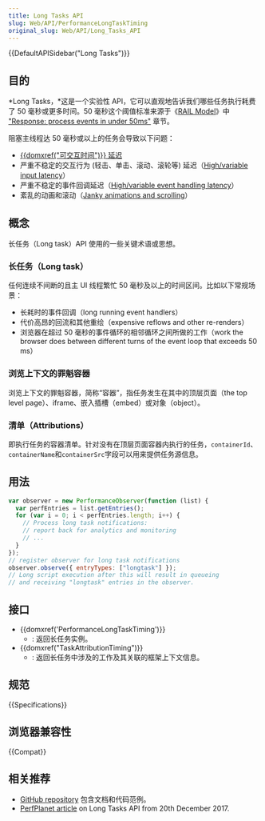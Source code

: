 ```yaml
---
title: Long Tasks API
slug: Web/API/PerformanceLongTaskTiming
original_slug: Web/API/Long_Tasks_API
---
```


{{DefaultAPISidebar("Long Tasks")}}

## 目的

*Long Tasks，*这是一个实验性 API，它可以直观地告诉我们哪些任务执行耗费了 50 毫秒或更多时间。50 毫秒这个阈值标准来源于《[RAIL Model](https://developers.google.com/web/fundamentals/performance/rail)》中 ["Response: process events in under 50ms"](https://developers.google.com/web/fundamentals/performance/rail#response) 章节。

阻塞主线程达 50 毫秒或以上的任务会导致以下问题：

- [{{domxref("可交互时间")}} 延迟](https://www.w3.org/TR/2017/WD-longtasks-1-20170907/#intro)
- 严重不稳定的交互行为 (轻击、单击、滚动、滚轮等) 延迟（[High/variable input latency](https://www.w3.org/TR/2017/WD-longtasks-1-20170907/#intro)）
- 严重不稳定的事件回调延迟（[High/variable event handling latency](https://www.w3.org/TR/2017/WD-longtasks-1-20170907/#intro)）
- 紊乱的动画和滚动（[Janky animations and scrolling](https://www.w3.org/TR/2017/WD-longtasks-1-20170907/#intro)）

## 概念

长任务（Long task）API 使用的一些关键术语或思想。

### 长任务（Long task）

任何连续不间断的且主 UI 线程繁忙 50 毫秒及以上的时间区间。比如以下常规场景：

- 长耗时的事件回调（long running event handlers）
- 代价高昂的回流和其他重绘（expensive reflows and other re-renders）
- 浏览器在超过 50 毫秒的事件循环的相邻循环之间所做的工作（work the browser does between different turns of the event loop that exceeds 50 ms）

### 浏览上下文的罪魁容器

浏览上下文的罪魁容器，简称“容器”，指任务发生在其中的顶层页面（the top level page）、iframe、嵌入插槽（embed）或对象（object）。

### 清单（Attributions）

即执行任务的容器清单。针对没有在顶层页面容器内执行的任务，`containerId`、`containerName`和`containerSrc`字段可以用来提供任务源信息。

## 用法

```js
var observer = new PerformanceObserver(function (list) {
  var perfEntries = list.getEntries();
  for (var i = 0; i < perfEntries.length; i++) {
    // Process long task notifications:
    // report back for analytics and monitoring
    // ...
  }
});
// register observer for long task notifications
observer.observe({ entryTypes: ["longtask"] });
// Long script execution after this will result in queueing
// and receiving "longtask" entries in the observer.
```

## 接口

- {{domxref('PerformanceLongTaskTiming')}}
  - : 返回长任务实例。
- {{domxref("TaskAttributionTiming")}}
  - : 返回长任务中涉及的工作及其关联的框架上下文信息。

## 规范

{{Specifications}}

## 浏览器兼容性

{{Compat}}

## 相关推荐

- [GitHub repository](https://github.com/w3c/longtasks) 包含文档和代码范例。
- [PerfPlanet article](https://calendar.perfplanet.com/2017/tracking-cpu-with-long-tasks-api/) on Long Tasks API from 20th December 2017.
